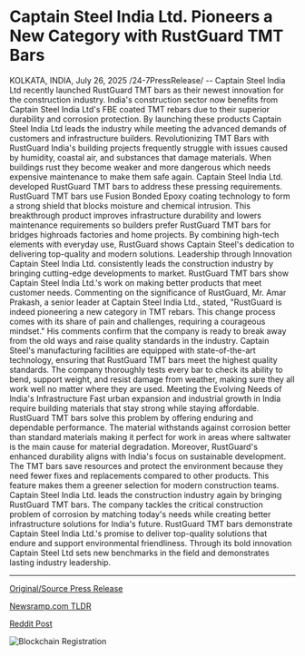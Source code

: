 # Captain Steel India Ltd. Pioneers a New Category with RustGuard TMT Bars

KOLKATA, INDIA, July 26, 2025 /24-7PressRelease/ -- Captain Steel India Ltd recently launched RustGuard TMT bars as their newest innovation for the construction industry. India's construction sector now benefits from Captain Steel India Ltd's FBE coated TMT rebars due to their superior durability and corrosion protection. By launching these products Captain Steel India Ltd leads the industry while meeting the advanced demands of customers and infrastructure builders.  Revolutionizing TMT Bars with RustGuard India's building projects frequently struggle with issues caused by humidity, coastal air, and substances that damage materials. When buildings rust they become weaker and more dangerous which needs expensive maintenance to make them safe again. Captain Steel India Ltd. developed RustGuard TMT bars to address these pressing requirements.  RustGuard TMT bars use Fusion Bonded Epoxy coating technology to form a strong shield that blocks moisture and chemical intrusion. This breakthrough product improves infrastructure durability and lowers maintenance requirements so builders prefer RustGuard TMT bars for bridges highroads factories and home projects. By combining high-tech elements with everyday use, RustGuard shows Captain Steel's dedication to delivering top-quality and modern solutions.  Leadership through Innovation Captain Steel India Ltd. consistently leads the construction industry by bringing cutting-edge developments to market. RustGuard TMT bars show Captain Steel India Ltd.'s work on making better products that meet customer needs.  Commenting on the significance of RustGuard, Mr. Amar Prakash, a senior leader at Captain Steel India Ltd., stated, "RustGuard is indeed pioneering a new category in TMT rebars. This change process comes with its share of pain and challenges, requiring a courageous mindset." His comments confirm that the company is ready to break away from the old ways and raise quality standards in the industry.  Captain Steel's manufacturing facilities are equipped with state-of-the-art technology, ensuring that RustGuard TMT bars meet the highest quality standards. The company thoroughly tests every bar to check its ability to bend, support weight, and resist damage from weather, making sure they all work well no matter where they are used.  Meeting the Evolving Needs of India's Infrastructure Fast urban expansion and industrial growth in India require building materials that stay strong while staying affordable. RustGuard TMT bars solve this problem by offering enduring and dependable performance. The material withstands against corrosion better than standard materials making it perfect for work in areas where saltwater is the main cause for material degradation.  Moreover, RustGuard's enhanced durability aligns with India's focus on sustainable development. The TMT bars save resources and protect the environment because they need fewer fixes and replacements compared to other products. This feature makes them a greener selection for modern construction teams.  Captain Steel India Ltd. leads the construction industry again by bringing RustGuard TMT bars. The company tackles the critical construction problem of corrosion by matching today's needs while creating better infrastructure solutions for India's future.  RustGuard TMT bars demonstrate Captain Steel India Ltd.'s promise to deliver top-quality solutions that endure and support environmental friendliness. Through its bold innovation Captain Steel Ltd sets new benchmarks in the field and demonstrates lasting industry leadership. 

---

[Original/Source Press Release](https://www.24-7pressrelease.com/press-release/525220/captain-steel-india-ltd-pioneers-a-new-category-with-rustguard-tmt-bars)
                    

[Newsramp.com TLDR](https://newsramp.com/curated-news/captain-steel-launches-rustguard-tmt-bars-to-revolutionize-construction/308c6a5b03f14430029e8178139bec48) 

 



[Reddit Post](https://www.reddit.com/r/Business_NewsRamp/comments/1m9n55q/captain_steel_launches_rustguard_tmt_bars_to/) 



![Blockchain Registration](https://cdn.newsramp.app/24-7PressRelease/qrcode/257/26/oxenUSoq.webp)